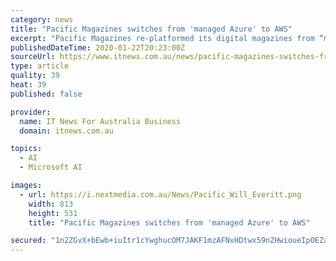 ```yaml
---
category: news
title: "Pacific Magazines switches from 'managed Azure' to AWS"
excerpt: "Pacific Magazines re-platformed its digital magazines from “managed Azure” to AWS after repeated stability problems threatened its ... “We're also looking at content personalisation using AWS machine learning, and we're also looking to use Alexa for our voice services as well.”"
publishedDateTime: 2020-01-22T20:23:00Z
sourceUrl: https://www.itnews.com.au/news/pacific-magazines-switches-from-managed-azure-to-aws-536511
type: article
quality: 39
heat: 39
published: false

provider:
  name: IT News For Australia Business
  domain: itnews.com.au

topics:
  - AI
  - Microsoft AI

images:
  - url: https://i.nextmedia.com.au/News/Pacific_Will_Everitt.png
    width: 813
    height: 531
    title: "Pacific Magazines switches from 'managed Azure' to AWS"

secured: "1n2ZGvX+bEwb+iuItr1cYwghucOM7JAKF1mzAFNxHDtwx59nZHwioueIpOEZaJjhbaN0ViSrvev45ZXzV2doieu6JV5N8NBgOf5UanvEuu56rODBWzNOrQt0BntdVQYylHwYLCTIXtHiGsYvjXnahE9Sz9U6Ezwi1rX3wz6BLMQIBIyylT9H7eju5ifY7Vagql/YF5umqSMwUB+7uVTUYKzptGVpuGSGApElO4/jYv0CG8gl5J1+z3qekuc/8rbMfeDRqRph9Bd50t+FV+9mLbf7poFXkjXHbb7z5bQu93GOtfzwPAsnP1QixmTH7keLaHHR9hYTv1ttn46Tk3WH/UhedzLsrUpwoymxvMNfwghC7KEc4xuBn5W6TV0LeFupWYwHig8WWRHKkwV9tULRBojxu58m2W7s9XG/e8TgOxOA+7B2JGJcLXRCF8xwrQid2byogQdvBh9hvI/qYRvgTA==;P3WjLLMm92ZsgdiMQDAiMA=="
---
```


